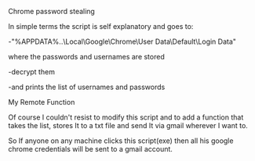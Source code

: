 Chrome password stealing 

In simple terms the script is self explanatory and goes to:

-"%APPDATA%\..\Local\Google\Chrome\User Data\Default\Login Data"

where the passwords and usernames are stored

-decrypt them

-and prints the list of usernames and passwords

My Remote Function

Of course I couldn't resist to modify this script and to add a function that takes the list, stores It to a txt file and send It via gmail wherever I want to.

So If anyone on any machine clicks this script(exe) then all his google chrome credentials will be sent to a gmail account.







